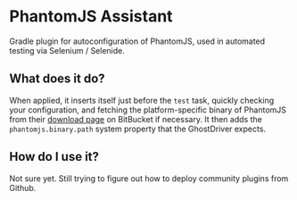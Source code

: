 # PhantomJS Assistant
Gradle plugin for autoconfiguration of PhantomJS, used in automated testing via Selenium / Selenide.

## What does it do?

When applied, it inserts itself just before the `test` task, quickly checking your configuration,
and fetching the platform-specific binary of PhantomJS from their [download page][1] on BitBucket 
if necessary.  It then adds the `phantomjs.binary.path` system property that the GhostDriver expects.

## How do I use it?

Not sure yet.  Still trying to figure out how to deploy community plugins from Github.

[1]: https://bitbucket.org/ariya/phantomjs/downloads